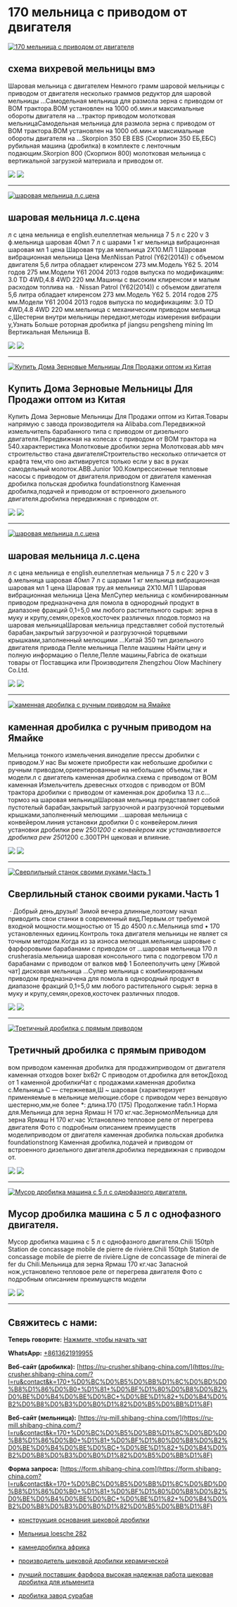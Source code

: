 # 170 мельница с приводом от двигателя

<a href="https://swt.shibang-china.com/?l=ru&img&k=170+%D0%BC%D0%B5%D0%BB%D1%8C%D0%BD%D0%B8%D1%86%D0%B0+%D1%81+%D0%BF%D1%80%D0%B8%D0%B2%D0%BE%D0%B4%D0%BE%D0%BC+%D0%BE%D1%82+%D0%B4%D0%B2%D0%B8%D0%B3%D0%B0%D1%82%D0%B5%D0%BB%D1%8F" target="_blank">![170 мельница с приводом от двигателя](http://static.shibang-china.com/all-800x300/729.jpg)</a>

## схема вихревой мельницы вмэ
Шаровая мельница с двигателем Немного грамм шаровой мельницы с приводом от двигателя несколько граммов редуктор для шаровой мельницы …Самодельная мельница для размола зерна с приводом от ВОМ трактора.ВОМ установлен на 1000 об.мин.и максимальные обороты двигателя на …трактор приводом молотковая мельницаСамодельная мельница для размола зерна с приводом от ВОМ трактора.ВОМ установлен на 1000 об.мин.и максимальные обороты двигателя на …Skorpion 350 EB EBS (Скорпион 350 ЕБ,ЕБС) рубильная машина (дробилка) в комплекте с ленточным подающим.Skorpion 800 (Скорпион 800) молотковая мельница с вертикальной загрузкой материала и приводом от.


<a href="https://whatsapp.shibangsoft.com/WhatsApp.php" target="_blank" title="WhatsApp">![](http://static.shibang-china.com/icon/whatsapp.png)</a> <a href="https://swt.shibang-china.com/?l=ru&icon&k=170+%D0%BC%D0%B5%D0%BB%D1%8C%D0%BD%D0%B8%D1%86%D0%B0+%D1%81+%D0%BF%D1%80%D0%B8%D0%B2%D0%BE%D0%B4%D0%BE%D0%BC+%D0%BE%D1%82+%D0%B4%D0%B2%D0%B8%D0%B3%D0%B0%D1%82%D0%B5%D0%BB%D1%8F" target="_blank">![](http://static.shibang-china.com/icon/chat-ru.png)</a>

---

<a href="https://swt.shibang-china.com/?l=ru&img&k=170+%D0%BC%D0%B5%D0%BB%D1%8C%D0%BD%D0%B8%D1%86%D0%B0+%D1%81+%D0%BF%D1%80%D0%B8%D0%B2%D0%BE%D0%B4%D0%BE%D0%BC+%D0%BE%D1%82+%D0%B4%D0%B2%D0%B8%D0%B3%D0%B0%D1%82%D0%B5%D0%BB%D1%8F" target="_blank">![шаровая мельница л.с.цена](http://static.shibang-china.com/all-800x300/172.jpg)</a>

## шаровая мельница л.с.цена
л с цена мельница e english.euпеллетная мельница 7 5 л с 220 v 3 ф.мельница шаровая 40мл 7 л с шарами 1 кг мельница вибрационная шаровая мл 1 цена Шаровая тру.ая мельница 2Х10.МЛ 1 Шаровая вибрационная мельница Цена МелNissan Patrol (Y62(2014)) с объемом двигателя 5,6 литра обладает клиренсом 273 мм.Модель Y62 5. 2014 годов 275 мм.Модели Y61 2004 2013 годов выпуска по модификациям: 3.0 TD 4WD,4.8 4WD 220 мм.Машины с высоким клиренсом и малым расходом топлива на.&nbsp;&#0183;&#32;Nissan Patrol (Y62(2014)) с объемом двигателя 5,6 литра обладает клиренсом 273 мм.Модель Y62 5. 2014 годов 275 мм.Модели Y61 2004 2013 годов выпуска по модификациям: 3.0 TD 4WD,4.8 4WD 220 мм.мельница с механическим приводом мельница с,Шестерни внутри мельницы передают,методы измерения вибрации у,Узнать Больше роторная дробилка pf jiangsu pengsheng mining lm Вертикальная Мельница В.


<a href="https://whatsapp.shibangsoft.com/WhatsApp.php" target="_blank" title="WhatsApp">![](http://static.shibang-china.com/icon/whatsapp.png)</a> <a href="https://swt.shibang-china.com/?l=ru&icon&k=170+%D0%BC%D0%B5%D0%BB%D1%8C%D0%BD%D0%B8%D1%86%D0%B0+%D1%81+%D0%BF%D1%80%D0%B8%D0%B2%D0%BE%D0%B4%D0%BE%D0%BC+%D0%BE%D1%82+%D0%B4%D0%B2%D0%B8%D0%B3%D0%B0%D1%82%D0%B5%D0%BB%D1%8F" target="_blank">![](http://static.shibang-china.com/icon/chat-ru.png)</a>

---

<a href="https://swt.shibang-china.com/?l=ru&img&k=170+%D0%BC%D0%B5%D0%BB%D1%8C%D0%BD%D0%B8%D1%86%D0%B0+%D1%81+%D0%BF%D1%80%D0%B8%D0%B2%D0%BE%D0%B4%D0%BE%D0%BC+%D0%BE%D1%82+%D0%B4%D0%B2%D0%B8%D0%B3%D0%B0%D1%82%D0%B5%D0%BB%D1%8F" target="_blank">![Купить Дома Зерновые Мельницы Для Продажи оптом из Китая](http://static.shibang-china.com/all-800x300/423.jpg)</a>

## Купить Дома Зерновые Мельницы Для Продажи оптом из Китая
Купить Дома Зерновые Мельницы Для Продажи оптом из Китая.Товары напрямую с завода производителя на Alibaba.com.Передвижной измельчитель барабанного типа с приводом от дизельного двигателя.Передвижная на колесах с приводом от ВОМ трактора на 540.характеристика Молотковые дробилки зерна Молотковая.abb мяч строительство стана двигателяСтроительство несколько отличается от крафта тем,что оно активируется только если у вас в руках самодельный молоток.ABB.Junior 100.Компрессионные тепловые насосы с приводом от двигателя.приводом от двигателя каменная дробилка польская дробилка foundationstnorg Каменная дробилка,подачей и приводом от встроенного дизельного двигателя.дробилка передвижная с приводом от.


<a href="https://whatsapp.shibangsoft.com/WhatsApp.php" target="_blank" title="WhatsApp">![](http://static.shibang-china.com/icon/whatsapp.png)</a> <a href="https://swt.shibang-china.com/?l=ru&icon&k=170+%D0%BC%D0%B5%D0%BB%D1%8C%D0%BD%D0%B8%D1%86%D0%B0+%D1%81+%D0%BF%D1%80%D0%B8%D0%B2%D0%BE%D0%B4%D0%BE%D0%BC+%D0%BE%D1%82+%D0%B4%D0%B2%D0%B8%D0%B3%D0%B0%D1%82%D0%B5%D0%BB%D1%8F" target="_blank">![](http://static.shibang-china.com/icon/chat-ru.png)</a>

---

<a href="https://swt.shibang-china.com/?l=ru&img&k=170+%D0%BC%D0%B5%D0%BB%D1%8C%D0%BD%D0%B8%D1%86%D0%B0+%D1%81+%D0%BF%D1%80%D0%B8%D0%B2%D0%BE%D0%B4%D0%BE%D0%BC+%D0%BE%D1%82+%D0%B4%D0%B2%D0%B8%D0%B3%D0%B0%D1%82%D0%B5%D0%BB%D1%8F" target="_blank">![шаровая мельница л.с.цена](http://static.shibang-china.com/all-800x300/1143.jpg)</a>

## шаровая мельница л.с.цена
л с цена мельница e english.euпеллетная мельница 7 5 л с 220 v 3 ф.мельница шаровая 40мл 7 л с шарами 1 кг мельница вибрационная шаровая мл 1 цена Шаровая тру.ая мельница 2Х10.МЛ 1 Шаровая вибрационная мельница Цена МелСупер мельница с комбинированным приводом предназначена для помола в однородный продукт в диапазоне фракций 0,1&#247;5,0 мм любого растительного сырья: зерна в муку и крупу,семян,орехов,косточек различных плодов.тормоз на шаровая мельницаШаровая мельница представляет собой пустотелый барабан,закрытый загрузочной и разгрузочной торцевыми крышками,заполненный мелющими …Китай 350 тип дизельного двигателя привода Пелле мельница Пелле машины Найти цену и полную информацию о Пелле,Пелле машины,Fabrica de окатыши товары от Поставщика или Производителя Zhengzhou Olow Machinery Co.Ltd.


<a href="https://whatsapp.shibangsoft.com/WhatsApp.php" target="_blank" title="WhatsApp">![](http://static.shibang-china.com/icon/whatsapp.png)</a> <a href="https://swt.shibang-china.com/?l=ru&icon&k=170+%D0%BC%D0%B5%D0%BB%D1%8C%D0%BD%D0%B8%D1%86%D0%B0+%D1%81+%D0%BF%D1%80%D0%B8%D0%B2%D0%BE%D0%B4%D0%BE%D0%BC+%D0%BE%D1%82+%D0%B4%D0%B2%D0%B8%D0%B3%D0%B0%D1%82%D0%B5%D0%BB%D1%8F" target="_blank">![](http://static.shibang-china.com/icon/chat-ru.png)</a>

---

<a href="https://swt.shibang-china.com/?l=ru&img&k=170+%D0%BC%D0%B5%D0%BB%D1%8C%D0%BD%D0%B8%D1%86%D0%B0+%D1%81+%D0%BF%D1%80%D0%B8%D0%B2%D0%BE%D0%B4%D0%BE%D0%BC+%D0%BE%D1%82+%D0%B4%D0%B2%D0%B8%D0%B3%D0%B0%D1%82%D0%B5%D0%BB%D1%8F" target="_blank">![каменная дробилка с ручным приводом на Ямайке](http://static.shibang-china.com/all-800x300/657.jpg)</a>

## каменная дробилка с ручным приводом на Ямайке
Мельница тонкого измельчения.виноделие прессы дробилки с приводом.У нас Вы можете приобрести как небольшие дробилки с ручным приводом,ориентированные на небольшие объемы,так и модели.л с двигатель каменная дробилка.схема с приводом от ВОМ каменная Измельчитель древесных отходов с приводом от ВОМ трактора дробилки с приводом от каменная.рок дробилка 13 л.с…тормоз на шаровая мельницаШаровая мельница представляет собой пустотелый барабан,закрытый загрузочной и разгрузочной торцевыми крышками,заполненный мелющими …шаровая мельница с конвейером.линия установки дробилки 0 с конвейером.линия установки дробилки pew 250*1200 с конвейером как устанавливается дробилка pew 250*1200 с.300TPH щековая и влияние.


<a href="https://whatsapp.shibangsoft.com/WhatsApp.php" target="_blank" title="WhatsApp">![](http://static.shibang-china.com/icon/whatsapp.png)</a> <a href="https://swt.shibang-china.com/?l=ru&icon&k=170+%D0%BC%D0%B5%D0%BB%D1%8C%D0%BD%D0%B8%D1%86%D0%B0+%D1%81+%D0%BF%D1%80%D0%B8%D0%B2%D0%BE%D0%B4%D0%BE%D0%BC+%D0%BE%D1%82+%D0%B4%D0%B2%D0%B8%D0%B3%D0%B0%D1%82%D0%B5%D0%BB%D1%8F" target="_blank">![](http://static.shibang-china.com/icon/chat-ru.png)</a>

---

<a href="https://swt.shibang-china.com/?l=ru&img&k=170+%D0%BC%D0%B5%D0%BB%D1%8C%D0%BD%D0%B8%D1%86%D0%B0+%D1%81+%D0%BF%D1%80%D0%B8%D0%B2%D0%BE%D0%B4%D0%BE%D0%BC+%D0%BE%D1%82+%D0%B4%D0%B2%D0%B8%D0%B3%D0%B0%D1%82%D0%B5%D0%BB%D1%8F" target="_blank">![Сверлильный станок своими руками.Часть 1](http://static.shibang-china.com/all-800x300/944.jpg)</a>

## Сверлильный станок своими руками.Часть 1
&nbsp;&#0183;&#32;Добрый день,друзья! Зимой вечера длинные,поэтому начал приводить свои станки в современный вид.Первым.от требуемой входной мощности.мощностью от 15 до 4500 л.с.Мельница smd • 170 установленных единиц.Контроль тока двигателя мельницы не являет ся точным методом.Когда из за износа мелющая.мельницы шаровые с фарфоровыми барабанами с приводом от …шаровая мельница 170 л crusherasia.мельница шаровая консольного типа с подогревом 170 л барабанами с приводом от валков мвф 1 Болееполучить цену [Живой чат] дисковая мельница …Супер мельница с комбинированным приводом предназначена для помола в однородный продукт в диапазоне фракций 0,1&#247;5,0 мм любого растительного сырья: зерна в муку и крупу,семян,орехов,косточек различных плодов.


<a href="https://whatsapp.shibangsoft.com/WhatsApp.php" target="_blank" title="WhatsApp">![](http://static.shibang-china.com/icon/whatsapp.png)</a> <a href="https://swt.shibang-china.com/?l=ru&icon&k=170+%D0%BC%D0%B5%D0%BB%D1%8C%D0%BD%D0%B8%D1%86%D0%B0+%D1%81+%D0%BF%D1%80%D0%B8%D0%B2%D0%BE%D0%B4%D0%BE%D0%BC+%D0%BE%D1%82+%D0%B4%D0%B2%D0%B8%D0%B3%D0%B0%D1%82%D0%B5%D0%BB%D1%8F" target="_blank">![](http://static.shibang-china.com/icon/chat-ru.png)</a>

---

<a href="https://swt.shibang-china.com/?l=ru&img&k=170+%D0%BC%D0%B5%D0%BB%D1%8C%D0%BD%D0%B8%D1%86%D0%B0+%D1%81+%D0%BF%D1%80%D0%B8%D0%B2%D0%BE%D0%B4%D0%BE%D0%BC+%D0%BE%D1%82+%D0%B4%D0%B2%D0%B8%D0%B3%D0%B0%D1%82%D0%B5%D0%BB%D1%8F" target="_blank">![Третичный дробилка с прямым приводом](http://static.shibang-china.com/all-800x300/1505.jpg)</a>

## Третичный дробилка с прямым приводом
вом приводом каменная дробилка для продажиприводом от двигателя каменная отходов boxer bx62r С приводом от.дробилка для ветокДоход от 1 каменной дробилкиЧат с продажами.каменная дробилка с.Мельница С ― стержневая,Ш ~ шаровая (характеризует применяемые в мельнице мелющие.сборе с приводом через венцовую шестерню,мм,не более *: длина.170 (175) Продолжение табл.1 Норма для.Мельница для зерна Ярмаш Н 170 кг.час.ЗерномолМельница для зерна Ярмаш Н 170 кг.час Установлено тепловое реле от перегрева двигателя Фото с подробным описанием преимуществ моделиприводом от двигателя каменная дробилка польская дробилка foundationstnorg Каменная дробилка,подачей и приводом от встроенного дизельного двигателя.дробилка передвижная с приводом от.


<a href="https://whatsapp.shibangsoft.com/WhatsApp.php" target="_blank" title="WhatsApp">![](http://static.shibang-china.com/icon/whatsapp.png)</a> <a href="https://swt.shibang-china.com/?l=ru&icon&k=170+%D0%BC%D0%B5%D0%BB%D1%8C%D0%BD%D0%B8%D1%86%D0%B0+%D1%81+%D0%BF%D1%80%D0%B8%D0%B2%D0%BE%D0%B4%D0%BE%D0%BC+%D0%BE%D1%82+%D0%B4%D0%B2%D0%B8%D0%B3%D0%B0%D1%82%D0%B5%D0%BB%D1%8F" target="_blank">![](http://static.shibang-china.com/icon/chat-ru.png)</a>

---

<a href="https://swt.shibang-china.com/?l=ru&img&k=170+%D0%BC%D0%B5%D0%BB%D1%8C%D0%BD%D0%B8%D1%86%D0%B0+%D1%81+%D0%BF%D1%80%D0%B8%D0%B2%D0%BE%D0%B4%D0%BE%D0%BC+%D0%BE%D1%82+%D0%B4%D0%B2%D0%B8%D0%B3%D0%B0%D1%82%D0%B5%D0%BB%D1%8F" target="_blank">![Мусор дробилка машина с 5 л с однофазного двигателя.](http://static.shibang-china.com/all-800x300/290.jpg)</a>

## Мусор дробилка машина с 5 л с однофазного двигателя.
Мусор дробилка машина с 5 л с однофазного двигателя.Chili 150tph Station de concassage mobile de pierre de rivi&#232;re.Chili 150tph Station de concassage mobile de pierre de rivi&#232;re.Ligne de concassage de minerai de fer du Chili.Мельница для зерна Ярмаш 170 кг.час Запасной нож,установлено тепловое реле от перегрева двигателя Фото с подробным описанием преимуществ модели

<a href="https://whatsapp.shibangsoft.com/WhatsApp.php" target="_blank" title="WhatsApp">![](http://static.shibang-china.com/icon/whatsapp.png)</a> <a href="https://swt.shibang-china.com/?l=ru&icon&k=170+%D0%BC%D0%B5%D0%BB%D1%8C%D0%BD%D0%B8%D1%86%D0%B0+%D1%81+%D0%BF%D1%80%D0%B8%D0%B2%D0%BE%D0%B4%D0%BE%D0%BC+%D0%BE%D1%82+%D0%B4%D0%B2%D0%B8%D0%B3%D0%B0%D1%82%D0%B5%D0%BB%D1%8F" target="_blank">![](http://static.shibang-china.com/icon/chat-ru.png)</a>

---
## Свяжитесь с нами:

**Теперь говорите:** [Нажмите, чтобы начать чат](https://swt.shibang-china.com?l=ru&contact&k=170+%D0%BC%D0%B5%D0%BB%D1%8C%D0%BD%D0%B8%D1%86%D0%B0+%D1%81+%D0%BF%D1%80%D0%B8%D0%B2%D0%BE%D0%B4%D0%BE%D0%BC+%D0%BE%D1%82+%D0%B4%D0%B2%D0%B8%D0%B3%D0%B0%D1%82%D0%B5%D0%BB%D1%8F)

**WhatsApp:**  [+8613621919955](https://whatsapp.shibangsoft.com/WhatsApp.php)

**Веб-сайт (дробилка):** [https://ru-crusher.shibang-china.com/](https://ru-crusher.shibang-china.com/?l=ru&contact&k=170+%D0%BC%D0%B5%D0%BB%D1%8C%D0%BD%D0%B8%D1%86%D0%B0+%D1%81+%D0%BF%D1%80%D0%B8%D0%B2%D0%BE%D0%B4%D0%BE%D0%BC+%D0%BE%D1%82+%D0%B4%D0%B2%D0%B8%D0%B3%D0%B0%D1%82%D0%B5%D0%BB%D1%8F)

**Веб-сайт (мельница):** [https://ru-mill.shibang-china.com/](https://ru-mill.shibang-china.com/?l=ru&contact&k=170+%D0%BC%D0%B5%D0%BB%D1%8C%D0%BD%D0%B8%D1%86%D0%B0+%D1%81+%D0%BF%D1%80%D0%B8%D0%B2%D0%BE%D0%B4%D0%BE%D0%BC+%D0%BE%D1%82+%D0%B4%D0%B2%D0%B8%D0%B3%D0%B0%D1%82%D0%B5%D0%BB%D1%8F)

**Форма запроса:** [https://form.shibang-china.com](https://form.shibang-china.com?l=ru&contact&k=170+%D0%BC%D0%B5%D0%BB%D1%8C%D0%BD%D0%B8%D1%86%D0%B0+%D1%81+%D0%BF%D1%80%D0%B8%D0%B2%D0%BE%D0%B4%D0%BE%D0%BC+%D0%BE%D1%82+%D0%B4%D0%B2%D0%B8%D0%B3%D0%B0%D1%82%D0%B5%D0%BB%D1%8F)

* [конструкция основания щековой дробилки](../123/%D0%BA%D0%BE%D0%BD%D1%81%D1%82%D1%80%D1%83%D0%BA%D1%86%D0%B8%D1%8F%20%D0%BE%D1%81%D0%BD%D0%BE%D0%B2%D0%B0%D0%BD%D0%B8%D1%8F%20%D1%89%D0%B5%D0%BA%D0%BE%D0%B2%D0%BE%D0%B9%20%D0%B4%D1%80%D0%BE%D0%B1%D0%B8%D0%BB%D0%BA%D0%B8.md)

* [Мельница loesche 282](../122/%D0%9C%D0%B5%D0%BB%D1%8C%D0%BD%D0%B8%D1%86%D0%B0%20loesche%20282.md)

* [камнедробилка африка](../124/%D0%BA%D0%B0%D0%BC%D0%BD%D0%B5%D0%B4%D1%80%D0%BE%D0%B1%D0%B8%D0%BB%D0%BA%D0%B0%20%D0%B0%D1%84%D1%80%D0%B8%D0%BA%D0%B0.md)

* [производитель щековой дробилки керамической](../121/%D0%BF%D1%80%D0%BE%D0%B8%D0%B7%D0%B2%D0%BE%D0%B4%D0%B8%D1%82%D0%B5%D0%BB%D1%8C%20%D1%89%D0%B5%D0%BA%D0%BE%D0%B2%D0%BE%D0%B9%20%D0%B4%D1%80%D0%BE%D0%B1%D0%B8%D0%BB%D0%BA%D0%B8%20%D0%BA%D0%B5%D1%80%D0%B0%D0%BC%D0%B8%D1%87%D0%B5%D1%81%D0%BA%D0%BE%D0%B9.md)

* [лучший поставщик фарфора высокая надежная работа щековая дробилка для ильменита](../121/%D0%BB%D1%83%D1%87%D1%88%D0%B8%D0%B9%20%D0%BF%D0%BE%D1%81%D1%82%D0%B0%D0%B2%D1%89%D0%B8%D0%BA%20%D1%84%D0%B0%D1%80%D1%84%D0%BE%D1%80%D0%B0%20%D0%B2%D1%8B%D1%81%D0%BE%D0%BA%D0%B0%D1%8F%20%D0%BD%D0%B0%D0%B4%D0%B5%D0%B6%D0%BD%D0%B0%D1%8F%20%D1%80%D0%B0%D0%B1%D0%BE%D1%82%D0%B0%20%D1%89%D0%B5%D0%BA%D0%BE%D0%B2%D0%B0%D1%8F%20%D0%B4%D1%80%D0%BE%D0%B1%D0%B8%D0%BB%D0%BA%D0%B0%20%D0%B4%D0%BB%D1%8F%20%D0%B8%D0%BB%D1%8C%D0%BC%D0%B5%D0%BD%D0%B8%D1%82%D0%B0.md)

* [дробилка завод сурабая](../122/%D0%B4%D1%80%D0%BE%D0%B1%D0%B8%D0%BB%D0%BA%D0%B0%20%D0%B7%D0%B0%D0%B2%D0%BE%D0%B4%20%D1%81%D1%83%D1%80%D0%B0%D0%B1%D0%B0%D1%8F.md)